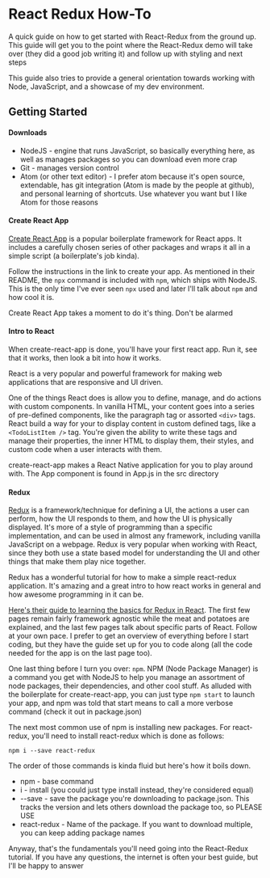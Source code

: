 # React Redux How-To

A quick guide on how to get started with React-Redux from
the ground up.
This guide will get you to the point where the React-Redux
demo will take over (they did a good job writing it)
and follow up with styling and next steps

This guide also tries to provide a general orientation
towards working with Node, JavaScript, and a showcase of my
dev environment.

Getting Started
---------------

#### Downloads

- NodeJS - engine that runs JavaScript, so basically everything here, as well as manages packages so you can download even more crap
- Git - manages version control
- Atom (or other text editor) - I prefer atom because it's open source, extendable, has git integration (Atom is made by the people at github), and personal learning of shortcuts. Use whatever you want but I like Atom for those reasons

#### Create React App

[Create React App](https://github.com/facebook/create-react-app)
 is a popular boilerplate framework for React apps.
 It includes a carefully chosen series of other packages and
 wraps it all in a simple script (a boilerplate's job kinda).

 Follow the instructions in the link to create your app.
 As mentioned in their README, the `npx` command is included
 with `npm`, which ships with NodeJS. This is the only time
 I've ever seen `npx` used and later I'll talk about `npm`
 and how cool it is.

 Create React App takes a moment to do it's thing. Don't be
 alarmed

 #### Intro to React

 When create-react-app is done, you'll have your first react
 app. Run it, see that it works, then look a bit into how it
 works.

 React is a very popular and powerful framework for making
 web applications that are responsive and UI driven.

 One of the things React does is allow you to define, manage,
 and do actions with custom components. In vanilla HTML, your
 content goes into a series of pre-defined components, like
 the paragraph tag or assorted `<div>` tags. React build a
 way for your to display content in custom defined tags, like
 a `<TodoListItem />` tag. You're given the ability to write
 these tags and manage their properties, the inner HTML to
 display them, their styles, and custom code when a user
 interacts with them.

 create-react-app makes a React Native application for you to
 play around with. The App component is found in App.js in
 the src directory

 #### Redux
 [Redux](https://redux.js.org/) is a framework/technique for defining a UI, the actions
 a user can perform, how the UI responds to them, and how the
 UI is physically displayed. It's more of a style of programming than a specific implementation, and can be used
 in almost any framework, including vanilla JavaScript on a
 webpage. Redux is very popular when working with React, since
 they both use a state based model for understanding the UI
 and other things that make them play nice together.

 Redux has a wonderful tutorial for how to make a simple
 react-redux application. It's amazing and a great intro to
 how react works in general and how awesome programming in
 it can be.

 [Here's their guide to learning the basics for Redux in React](https://redux.js.org/basics).
 The first few pages remain fairly framework agnostic while
 the meat and potatoes are explained, and the last
 few pages talk about specific parts of React. Follow at your
 own pace. I prefer to get an overview of everything before I
 start coding, but they have the guide set up for you to code
 along (all the code needed for the app is on the last page
 too).

One last thing before I turn you over: `npm`.
NPM (Node Package Manager) is a command you get with NodeJS
to help you manage an assortment of node packages, their
dependencies, and other cool stuff. As alluded with the
boilerplate for create-react-app, you can just type
`npm start` to launch your app, and npm was told that start
means to call a more verbose command (check it out in
 package.json)

 The next most common use of npm is installing new packages.
 For react-redux, you'll need to install react-redux which is
 done as follows:

 ```
 npm i --save react-redux
 ```

 The order of those commands is kinda fluid but here's how
 it boils down.
 - npm - base command
 - i - install (you could just type install instead, they're considered equal)
 - --save - save the package you're downloading to package.json. This tracks the version and lets others download the package too, so PLEASE USE
 - react-redux - Name of the package. If you want to download multiple, you can keep adding package names

 Anyway, that's the fundamentals you'll need going into
 the React-Redux tutorial. If you have any questions, the
 internet is often your best guide, but I'll be happy
 to answer

